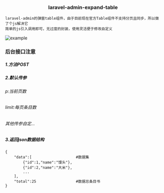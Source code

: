 <h3 align="center">laravel-admin-expand-table</h3>

    laravel-admin的弹窗table组件，由于目前现在官方Table组件不支持分页且同步，所以做了个js解决它
    简单的js引入调用即可，无过度的封装，使用灵活便于修改自定义
    
![example](https://github.com/ydtg1993/laravel-admin-expand-table/blob/master/example.png)

### 后台接口注意

#####    1.方法POST
#####    2.默认传参 
######            p:当前页数  
######            limit:每页条目数 
######            其他传参自定...
#####    3.返回json数据结构 
    
    {
        "data":[                    #数据集
            {"id":1,"name":"馒头"},
            {"id":2,"name":"大米"},
            ...
        ],
        "total":25                  #数据总条目书
    }
